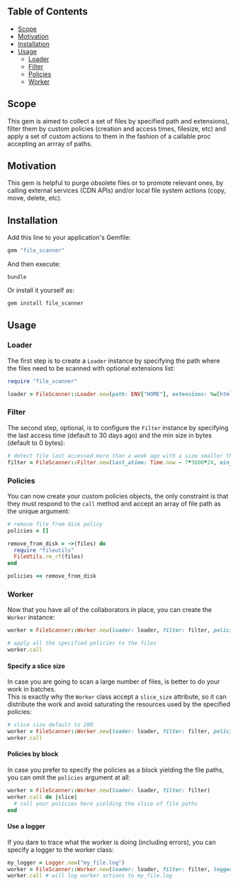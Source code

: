 ## Table of Contents

* [Scope](#scope)
* [Motivation](#motivation)
* [Installation](#installation)
* [Usage](#usage)
  * [Loader](#loader)
  * [Filter](#filter)
  * [Policies](#policies)
  * [Worker](#worker)

## Scope
This gem is aimed to collect a set of files by specified path and extensions), filter them by custom policies (creation and access times, filesize, etc)
and apply a set of custom actions to them in the fashion of a callable proc accepting an arrray of paths.

## Motivation
This gem is helpful to purge obsolete files or to promote relevant ones, by calling external services (CDN APIs) and/or local file system actions (copy, move, delete, etc).

## Installation
Add this line to your application's Gemfile:
```ruby
gem "file_scanner"
```

And then execute:
```shell
bundle
```

Or install it yourself as:
```shell
gem install file_scanner
```

## Usage

### Loader
The first step is to create a `Loader` instance by specifying the path where the files need to be scanned with optional extensions list:
```ruby
require "file_scanner"

loader = FileScanner::Loader.new(path: ENV["HOME"], extensions: %w[html txt])
```

### Filter
The second step, optional, is to configure the `Filter` instance by specifying the last access time (default to 30 days ago) and the min size in bytes (default to 0 bytes): 
```ruby
# detect file last accessed more than a week ago with a size smaller than 1 MB
filter = FileScanner::Filter.new(last_atime: Time.now - 7*3600*24, min_size: 1024*1024)
```

### Policies
You can now create your custom policies objects, the only constraint is that they must respond to the `call` method and accept an array of file path as the unique argument:
```ruby
# remove file from disk policy
policies = []

remove_from_disk = ->(files) do
  require "fileutils"
  FileUtils.rm_rf(files)
end

policies << remove_from_disk
```

### Worker
Now that you have all of the collaborators in place, you can create the `Worker` instance:
```ruby
worker = FileScanner::Worker.new(loader: loader, filter: filter, policies: policies)

# apply all the specified policies to the files
worker.call
```

#### Specify a slice size
In case you are going to scan a large number of files, is better to do your work in batches.  
This is exactly why the `Worker` class accept a `slice_size` attribute, so it can distribute the work and avoid saturating the resources used by the specified policies:
```ruby
# slice size default to 200
worker = FileScanner::Worker.new(loader: loader, filter: filter, policies: policies, slice_size: 1000)
worker.call
```

#### Policies by block
In case you prefer to specify the policies as a block yielding the file paths, you can omit the `policies` argument at all:
```ruby
worker = FileScanner::Worker.new(loader: loader, filter: filter)
worker.call do |slice|
  # call your policies here yielding the slice of file paths
end
```

#### Use a logger
If you dare to trace what the worker is doing (including errors), you can specify a logger to the worker class:
```ruby
my_logger = Logger.new("my_file.log")
worker = FileScanner::Worker.new(loader: loader, filter: filter, logger: my_logger)
worker.call # will log worker actions to my_file.log
```
